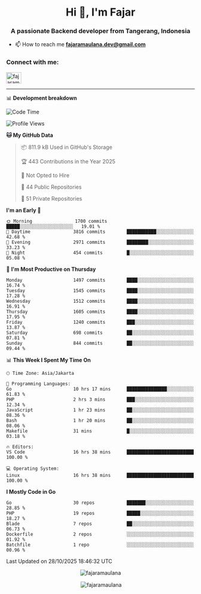 <h1 align="center">Hi 👋, I'm Fajar</h1>
<h3 align="center">A passionate Backend developer from Tangerang, Indonesia</h3>

<!-- <p align="left"> <img src="https://komarev.com/ghpvc/?username=fajaramaulana&label=Profile%20views&color=0e75b6&style=flat" alt="fajaramaulana" /> </p> -->

- 📫 How to reach me **fajaramaulana.dev@gmail.com**

<h3 align="left">Connect with me:</h3>
<p align="left">
<a href="https://linkedin.com/in/fajar-agus-maulana-73533a180/" target="blank"><img align="center" src="https://raw.githubusercontent.com/rahuldkjain/github-profile-readme-generator/master/src/images/icons/Social/linked-in-alt.svg" alt="fajaramaulana" height="30" width="40" /></a>
</p>

-------

📊 **Development breakdown**
<!--START_SECTION:waka-->
![Code Time](http://img.shields.io/badge/Code%20Time-3%2C502%20hrs%2046%20mins-blue)

![Profile Views](http://img.shields.io/badge/Profile%20Views-0-blue)

**🐱 My GitHub Data** 

> 📦 811.9 kB Used in GitHub's Storage 
 > 
> 🏆 443 Contributions in the Year 2025
 > 
> 🚫 Not Opted to Hire
 > 
> 📜 44 Public Repositories 
 > 
> 🔑 51 Private Repositories 
 > 
**I'm an Early 🐤** 

```text
🌞 Morning                1700 commits        █████░░░░░░░░░░░░░░░░░░░░   19.01 % 
🌆 Daytime                3816 commits        ███████████░░░░░░░░░░░░░░   42.68 % 
🌃 Evening                2971 commits        ████████░░░░░░░░░░░░░░░░░   33.23 % 
🌙 Night                  454 commits         █░░░░░░░░░░░░░░░░░░░░░░░░   05.08 % 
```
📅 **I'm Most Productive on Thursday** 

```text
Monday                   1497 commits        ████░░░░░░░░░░░░░░░░░░░░░   16.74 % 
Tuesday                  1545 commits        ████░░░░░░░░░░░░░░░░░░░░░   17.28 % 
Wednesday                1512 commits        ████░░░░░░░░░░░░░░░░░░░░░   16.91 % 
Thursday                 1605 commits        ████░░░░░░░░░░░░░░░░░░░░░   17.95 % 
Friday                   1240 commits        ███░░░░░░░░░░░░░░░░░░░░░░   13.87 % 
Saturday                 698 commits         ██░░░░░░░░░░░░░░░░░░░░░░░   07.81 % 
Sunday                   844 commits         ██░░░░░░░░░░░░░░░░░░░░░░░   09.44 % 
```


📊 **This Week I Spent My Time On** 

```text
🕑︎ Time Zone: Asia/Jakarta

💬 Programming Languages: 
Go                       10 hrs 17 mins      ███████████████░░░░░░░░░░   61.83 % 
PHP                      2 hrs 3 mins        ███░░░░░░░░░░░░░░░░░░░░░░   12.34 % 
JavaScript               1 hr 23 mins        ██░░░░░░░░░░░░░░░░░░░░░░░   08.36 % 
Bash                     1 hr 20 mins        ██░░░░░░░░░░░░░░░░░░░░░░░   08.06 % 
Makefile                 31 mins             █░░░░░░░░░░░░░░░░░░░░░░░░   03.18 % 

🔥 Editors: 
VS Code                  16 hrs 38 mins      █████████████████████████   100.00 % 

💻 Operating System: 
Linux                    16 hrs 38 mins      █████████████████████████   100.00 % 
```

**I Mostly Code in Go** 

```text
Go                       30 repos            ███████░░░░░░░░░░░░░░░░░░   28.85 % 
PHP                      19 repos            █████░░░░░░░░░░░░░░░░░░░░   18.27 % 
Blade                    7 repos             ██░░░░░░░░░░░░░░░░░░░░░░░   06.73 % 
Dockerfile               2 repos             ░░░░░░░░░░░░░░░░░░░░░░░░░   01.92 % 
Batchfile                1 repo              ░░░░░░░░░░░░░░░░░░░░░░░░░   00.96 % 
```




 Last Updated on 28/10/2025 18:46:32 UTC
<!--END_SECTION:waka-->
<p align="center"><img align="center" src="https://github-readme-stats.vercel.app/api/top-langs?username=fajaramaulana&show_icons=true&locale=en&layout=compact" alt="fajaramaulana" /></p>

<p align="center">&nbsp;<img align="center" src="https://github-readme-stats.vercel.app/api?username=fajaramaulana&show_icons=true&locale=en" alt="fajaramaulana" /></p>
